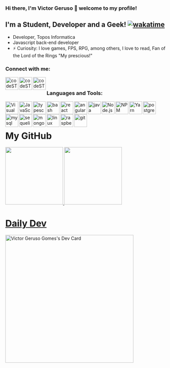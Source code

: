 ### Hi there, I'm Victor Geruso 👋 welcome to my profile!

## I'm a Student, Developer and a Geek! [![wakatime](https://wakatime.com/badge/user/ea23585a-b22a-499a-b003-910668d5c474.svg)](https://wakatime.com/@ea23585a-b22a-499a-b003-910668d5c474)

- Developer, Topos Informatica
- Javascript back-end developer
- ⚡ Curiosity: I love games, FPS, RPG, among others, I love to read, Fan of the Lord of the Rings "My prescious!"

### Connect with me:

[<img align="left" alt="codeSTACKr | Twitter" width="40px" src="https://cdn.jsdelivr.net/gh/devicons/devicon/icons/twitter/twitter-original.svg" />][twitter]
[<img align="left" alt="codeSTACKr | LinkedIn" width="40px" src="https://cdn.jsdelivr.net/gh/devicons/devicon/icons/linkedin/linkedin-original.svg" />][linkedin]
[<img align="left" alt="codeSTACKr | Instagram" width="40px" src="https://image.flaticon.com/icons/png/512/174/174855.png" />][instagram]

<br />

### Languages and Tools:

<img align="left" alt="Visual Studio Code" width="40px" src="https://cdn.jsdelivr.net/gh/devicons/devicon/icons/vscode/vscode-original.svg" />
<img align="left" alt="JavaScript" width="40px" src="https://cdn.jsdelivr.net/gh/devicons/devicon/icons/javascript/javascript-plain.svg" />
<img align="left" alt="typescript" width="40px" src="https://cdn.jsdelivr.net/gh/devicons/devicon/icons/typescript/typescript-plain.svg" />
<img align="left" alt="bash" width="40px" src="https://cdn.jsdelivr.net/gh/devicons/devicon/icons/bash/bash-original.svg" />
<img align="left" alt="react" width="40px" src="https://cdn.jsdelivr.net/gh/devicons/devicon/icons/react/react-original.svg" />
<img align="left" alt="angular" width="40px" src="https://cdn.jsdelivr.net/gh/devicons/devicon/icons/angularjs/angularjs-plain.svg" />
<img align="left" alt="java" width="40px" src="https://cdn.jsdelivr.net/gh/devicons/devicon/icons/java/java-plain.svg" />
<img align="left" alt="Node.js" width="40px" src="https://cdn.jsdelivr.net/gh/devicons/devicon/icons/nodejs/nodejs-plain.svg" />
<img align="left" alt="NPM" width="40px" src="https://cdn.jsdelivr.net/gh/devicons/devicon/icons/npm/npm-original-wordmark.svg" />
<img align="left" alt="Yarn" width="40px" src="https://cdn.jsdelivr.net/gh/devicons/devicon/icons/yarn/yarn-original.svg" />
<img align="left" alt="postgresql" width="40px" src="https://cdn.jsdelivr.net/gh/devicons/devicon/icons/postgresql/postgresql-plain.svg" />
<img align="left" alt="mysql" width="40px" src="https://cdn.jsdelivr.net/gh/devicons/devicon/icons/mysql/mysql-plain.svg" />
<img align="left" alt="sequelize" width="40px" src="https://cdn.jsdelivr.net/gh/devicons/devicon/icons/sequelize/sequelize-original.svg" />
<img align="left" alt="mongodb" width="40px" src="https://cdn.jsdelivr.net/gh/devicons/devicon/icons/mongodb/mongodb-plain.svg" />
<img align="left" alt="linux" width="40px" src="https://cdn.jsdelivr.net/gh/devicons/devicon/icons/linux/linux-plain.svg" />
<img align="left" alt="raspberry" width="40px" src="https://cdn.jsdelivr.net/gh/devicons/devicon/icons/raspberrypi/raspberrypi-original.svg" />
<img align="left" alt="git" width="40px" src="https://cdn.jsdelivr.net/gh/devicons/devicon/icons/git/git-plain.svg" />

<br />
<br />
<br />

<h1>My GitHub</h1>
<div>
  <a href="https://github.com/vgeruso">
  <img height="180em" src="https://github-readme-stats.vercel.app/api?username=vgeruso&show_icons=true&theme=dark&include_all_commits=true&count_private=true"/>
  <img height="180em" src="https://github-readme-stats.vercel.app/api/top-langs/?username=vgeruso&layout=compact&langs_count=7&theme=dark"/>
</div>
  
<h1>Daily Dev</h1>

<a href="https://app.daily.dev/vgeruso"><img src="https://api.daily.dev/devcards/7b6458bde8264469ab644839f8f3df65.png?r=h3y" width="400" alt="Victor Geruso Gomes's Dev Card"/></a>

[twitter]: https://twitter.com/vgeruso
[instagram]: https://www.instagram.com/victorgeruso/
[linkedin]: https://www.linkedin.com/in/victor-geruso-gomes-654a8111a/
